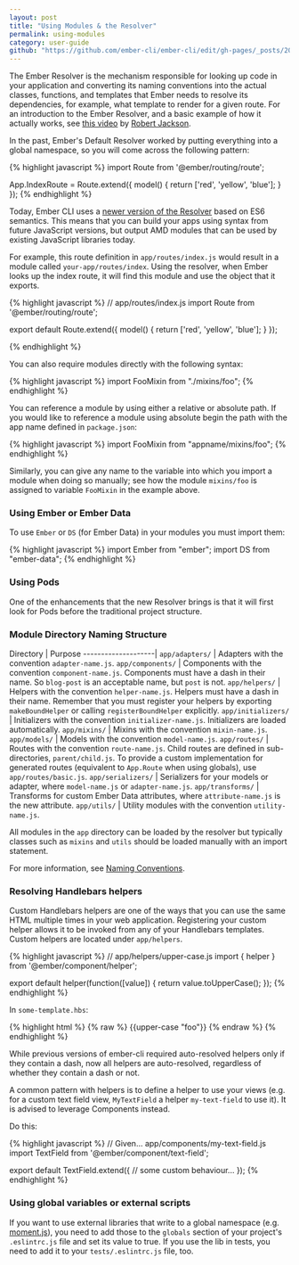 ```yaml
---
layout: post
title: "Using Modules & the Resolver"
permalink: using-modules
category: user-guide
github: "https://github.com/ember-cli/ember-cli/edit/gh-pages/_posts/2014-04-02-using-modules-and-the-resolver.md"
---
```


The Ember Resolver is the mechanism responsible for looking up code in your
application and converting its naming conventions into the actual classes,
functions, and templates that Ember needs to resolve its dependencies, for
example, what template to render for a given route. For an introduction to the
Ember Resolver, and a basic example of how it actually works, see [this
video](https://www.youtube.com/watch?v=OY0PzrltMYc#t=51) by [Robert
Jackson](https://www.twitter.com/@rwjblue).

In the past, Ember's Default Resolver worked by putting everything into a
global namespace, so you will come across the following pattern:

{% highlight javascript %}
import Route from '@ember/routing/route';

App.IndexRoute = Route.extend({
  model() {
    return ['red', 'yellow', 'blue'];
  }
});
{% endhighlight %}

Today, Ember CLI uses a [newer version of the
Resolver](https://github.com/stefanpenner/ember-resolver) based on ES6
semantics. This means that you can build your apps using syntax from future
JavaScript versions, but output AMD modules that can be used by existing
JavaScript libraries today.

For example, this route definition in `app/routes/index.js` would result in a
module called `your-app/routes/index`. Using the resolver, when Ember looks up
the index route, it will find this module and use the object that it exports.

{% highlight javascript %}
// app/routes/index.js
import Route from '@ember/routing/route';

export default Route.extend({
  model() {
    return ['red', 'yellow', 'blue'];
  }
});

{% endhighlight %}

You can also require modules directly with the following syntax:

{% highlight javascript %}
import FooMixin from "./mixins/foo";
{% endhighlight %}

You can reference a module by using either a relative or absolute path.
If you would like to reference a module using absolute begin
the path with the app name defined in `package.json`:

{% highlight javascript %}
import FooMixin from "appname/mixins/foo";
{% endhighlight %}


Similarly, you can give any name to the variable into which you import a module
when doing so manually; see how the module `mixins/foo` is assigned to variable
`FooMixin` in the example above.


### Using Ember or Ember Data

To use `Ember` or `DS` (for Ember Data) in your modules you must import them:

{% highlight javascript %}
import Ember from "ember";
import DS from "ember-data";
{% endhighlight %}


### Using Pods

One of the enhancements that the new Resolver brings is that it will first look
for Pods before the traditional project structure.


### Module Directory Naming Structure

Directory           | Purpose
--------------------|
`app/adapters/`     | Adapters with the convention `adapter-name.js`.
`app/components/`   | Components with the convention `component-name.js`. Components must have a dash in their name. So `blog-post` is an acceptable name, but `post` is not.
`app/helpers/`      | Helpers with the convention `helper-name.js`. Helpers must have a dash in their name. Remember that you must register your helpers by exporting `makeBoundHelper` or calling `registerBoundHelper` explicitly.
`app/initializers/` | Initializers with the convention `initializer-name.js`. Initializers are loaded automatically.
`app/mixins/`       | Mixins with the convention `mixin-name.js`.
`app/models/`       | Models with the convention `model-name.js`.
`app/routes/`       | Routes with the convention `route-name.js`. Child routes are defined in sub-directories, `parent/child.js`. To provide a custom implementation for generated routes (equivalent to `App.Route` when using globals), use `app/routes/basic.js`.
`app/serializers/`  | Serializers for your models or adapter, where `model-name.js` or `adapter-name.js`.
`app/transforms/`   | Transforms for custom Ember Data attributes, where `attribute-name.js` is the new attribute.
`app/utils/`        | Utility modules with the convention `utility-name.js`.

All modules in the `app` directory can be loaded by the resolver but typically
classes such as `mixins` and `utils` should be loaded manually with an import statement.

For more information, see [Naming Conventions](#naming-conventions).

### Resolving Handlebars helpers
Custom Handlebars helpers are one of the ways that you can use the same HTML
multiple times in your web application. Registering your custom helper allows
it to be invoked from any of your Handlebars templates. Custom helpers are
located under `app/helpers`.

{% highlight javascript %}
// app/helpers/upper-case.js
import { helper } from '@ember/component/helper';

export default helper(function([value]) {
  return value.toUpperCase();
});
{% endhighlight %}

In `some-template.hbs`:

{% highlight html %}
{% raw %}
{{upper-case "foo"}}
{% endraw %}
{% endhighlight %}

While previous versions of ember-cli required auto-resolved helpers only if
they contain a dash, now all helpers are auto-resolved, regardless of whether
they contain a dash or not.

A common pattern with helpers is to define a helper to use your views (e.g. for
a custom text field view, `MyTextField` a helper `my-text-field` to use it). It
is advised to leverage Components instead.

Do this:

{% highlight javascript %}
// Given... app/components/my-text-field.js
import TextField from '@ember/component/text-field';

export default TextField.extend({
  // some custom behaviour...
});
{% endhighlight %}

###	Using global variables or external scripts

If you want to use external libraries that write to a global namespace (e.g.
[moment.js](http://momentjs.com/)), you need to add those to the `globals`
section of your project's `.eslintrc.js` file and set its value to true. If you
use the lib in tests, you need to add it to your `tests/.eslintrc.js` file, too.
